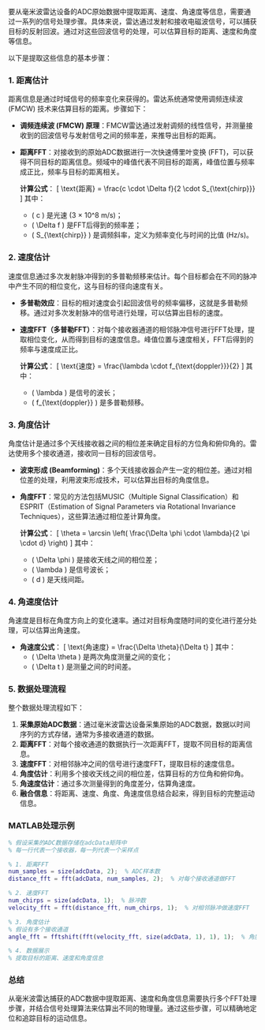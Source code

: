 要从毫米波雷达设备的ADC原始数据中提取距离、速度、角速度等信息，需要通过一系列的信号处理步骤。具体来说，雷达通过发射和接收电磁波信号，可以捕获目标的反射回波。通过对这些回波信号的处理，可以估算目标的距离、速度和角度等信息。

以下是提取这些信息的基本步骤：

### 1. **距离估计**
距离信息是通过时域信号的频率变化来获得的。雷达系统通常使用调频连续波 (FMCW) 技术来估算目标的距离。步骤如下：

- **调频连续波 (FMCW) 原理**：FMCW雷达通过发射调频的线性信号，并测量接收到的回波信号与发射信号之间的频率差，来推导出目标的距离。
- **距离FFT**：对接收到的原始ADC数据进行一次快速傅里叶变换 (FFT)，可以获得不同目标的距离信息。频域中的峰值代表不同目标的距离，峰值位置与频率成正比，频率与目标的距离相关。

  **计算公式**：
  \[
  \text{距离} = \frac{c \cdot \Delta f}{2 \cdot S_{\text{chirp}}}
  \]
  其中：
  - \( c \) 是光速 (3 × 10^8 m/s)；
  - \( \Delta f \) 是FFT后得到的频率差；
  - \( S_{\text{chirp}} \) 是调频斜率，定义为频率变化与时间的比值 (Hz/s)。

### 2. **速度估计**
速度信息通过多次发射脉冲得到的多普勒频移来估计。每个目标都会在不同的脉冲中产生不同的相位变化，这与目标的径向速度有关。

- **多普勒效应**：目标的相对速度会引起回波信号的频率偏移，这就是多普勒频移。通过对多次发射脉冲的信号进行处理，可以估算出目标的速度。
- **速度FFT（多普勒FFT）**：对每个接收器通道的相邻脉冲信号进行FFT处理，提取相位变化，从而得到目标的速度信息。峰值位置与速度相关，FFT后得到的频率与速度成正比。

  **计算公式**：
  \[
  \text{速度} = \frac{\lambda \cdot f_{\text{doppler}}}{2}
  \]
  其中：
  - \( \lambda \) 是信号的波长；
  - \( f_{\text{doppler}} \) 是多普勒频移。

### 3. **角度估计**
角度估计是通过多个天线接收器之间的相位差来确定目标的方位角和俯仰角的。雷达使用多个接收通道，接收同一目标的回波信号。

- **波束形成 (Beamforming)**：多个天线接收器会产生一定的相位差。通过对相位差的处理，利用波束形成技术，可以估算出目标的角度信息。
- **角度FFT**：常见的方法包括MUSIC（Multiple Signal Classification）和ESPRIT（Estimation of Signal Parameters via Rotational Invariance Techniques），这些算法通过相位差计算角度。

  **计算公式**：
  \[
  \theta = \arcsin \left( \frac{\Delta \phi \cdot \lambda}{2 \pi \cdot d} \right)
  \]
  其中：
  - \( \Delta \phi \) 是接收天线之间的相位差；
  - \( \lambda \) 是信号波长；
  - \( d \) 是天线间距。

### 4. **角速度估计**
角速度是目标在角度方向上的变化速率。通过对目标角度随时间的变化进行差分处理，可以估算出角速度。

- **角速度公式**：
  \[
  \text{角速度} = \frac{\Delta \theta}{\Delta t}
  \]
  其中：
  - \( \Delta \theta \) 是两次角度测量之间的变化；
  - \( \Delta t \) 是测量之间的时间差。

### 5. **数据处理流程**
整个数据处理流程如下：
1. **采集原始ADC数据**：通过毫米波雷达设备采集原始的ADC数据，数据以时间序列的方式存储，通常为多接收通道的数据。
2. **距离FFT**：对每个接收通道的数据执行一次距离FFT，提取不同目标的距离信息。
3. **速度FFT**：对相邻脉冲之间的信号进行速度FFT，提取目标的速度信息。
4. **角度估计**：利用多个接收天线之间的相位差，估算目标的方位角和俯仰角。
5. **角速度估计**：通过多次测量得到的角度差分，估算角速度。
6. **融合信息**：将距离、速度、角度、角速度信息结合起来，得到目标的完整运动信息。

### MATLAB处理示例

```matlab
% 假设采集的ADC数据存储在adcData矩阵中
% 每一行代表一个接收器，每一列代表一个采样点

% 1. 距离FFT
num_samples = size(adcData, 2);  % ADC样本数
distance_fft = fft(adcData, num_samples, 2);  % 对每个接收通道做FFT

% 2. 速度FFT
num_chirps = size(adcData, 1);  % 脉冲数
velocity_fft = fft(distance_fft, num_chirps, 1);  % 对相邻脉冲做速度FFT

% 3. 角度估计
% 假设有多个接收通道
angle_fft = fftshift(fft(velocity_fft, size(adcData, 1), 1), 1);  % 角度FFT

% 4. 数据展示
% 提取目标的距离、速度和角度信息
```

### 总结
从毫米波雷达捕获的ADC数据中提取距离、速度和角度信息需要执行多个FFT处理步骤，并结合信号处理算法来估算出不同的物理量。通过这些步骤，可以精确地定位和追踪目标的运动信息。